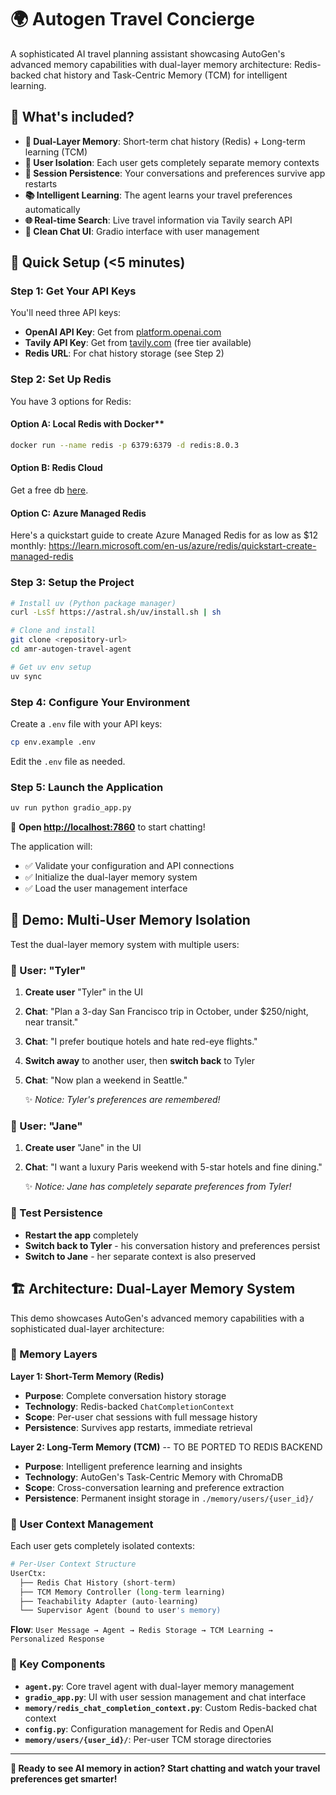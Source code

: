 # 🌍 Autogen Travel Concierge 

A sophisticated AI travel planning assistant showcasing AutoGen's advanced memory capabilities with dual-layer memory architecture: Redis-backed chat history and Task-Centric Memory (TCM) for intelligent learning.

## 🧠 What's included?

- **🎯 Dual-Layer Memory**: Short-term chat history (Redis) + Long-term learning (TCM)
- **👥 User Isolation**: Each user gets completely separate memory contexts
- **🔄 Session Persistence**: Your conversations and preferences survive app restarts
- **📚 Intelligent Learning**: The agent learns your travel preferences automatically
- **🌐 Real-time Search**: Live travel information via Tavily search API
- **💬 Clean Chat UI**: Gradio interface with user management

## 🚀 Quick Setup (<5 minutes)

### Step 1: Get Your API Keys
You'll need three API keys:
- **OpenAI API Key**: Get from [platform.openai.com](https://platform.openai.com/api-keys)
- **Tavily API Key**: Get from [tavily.com](https://tavily.com) (free tier available)  
- **Redis URL**: For chat history storage (see Step 2)

### Step 2: Set Up Redis
You have 3 options for Redis:

#### Option A: Local Redis with Docker**
```bash
docker run --name redis -p 6379:6379 -d redis:8.0.3
```

#### Option B: Redis Cloud
Get a free db [here](https://redis.io/cloud).

#### Option C: Azure Managed Redis
Here's a quickstart guide to create Azure Managed Redis for as low as $12 monthly: https://learn.microsoft.com/en-us/azure/redis/quickstart-create-managed-redis

### Step 3: Setup the Project
```bash
# Install uv (Python package manager)
curl -LsSf https://astral.sh/uv/install.sh | sh

# Clone and install
git clone <repository-url>
cd amr-autogen-travel-agent

# Get uv env setup
uv sync
```

### Step 4: Configure Your Environment
Create a `.env` file with your API keys:
```bash
cp env.example .env
```

Edit the `.env` file as needed.

### Step 5: Launch the Application
```bash
uv run python gradio_app.py
```

🎉 **Open [http://localhost:7860](http://localhost:7860)** to start chatting!

The application will:
- ✅ Validate your configuration and API connections
- ✅ Initialize the dual-layer memory system
- ✅ Load the user management interface

## 💬 Demo: Multi-User Memory Isolation

Test the dual-layer memory system with multiple users:

### 👤 User: "Tyler"
1. **Create user** "Tyler" in the UI
2. **Chat**: "Plan a 3-day San Francisco trip in October, under $250/night, near transit."
3. **Chat**: "I prefer boutique hotels and hate red-eye flights."
4. **Switch away** to another user, then **switch back** to Tyler
5. **Chat**: "Now plan a weekend in Seattle." 
   
   ✨ *Notice: Tyler's preferences are remembered!*

### 👤 User: "Jane"  
1. **Create user** "Jane" in the UI
2. **Chat**: "I want a luxury Paris weekend with 5-star hotels and fine dining."

   ✨ *Notice: Jane has completely separate preferences from Tyler!*

### 🔄 Test Persistence
- **Restart the app** completely
- **Switch back to Tyler** - his conversation history and preferences persist
- **Switch to Jane** - her separate context is also preserved

## 🏗️ Architecture: Dual-Layer Memory System

This demo showcases AutoGen's advanced memory capabilities with a sophisticated dual-layer architecture:

### 🧠 Memory Layers

**Layer 1: Short-Term Memory (Redis)**
- **Purpose**: Complete conversation history storage
- **Technology**: Redis-backed `ChatCompletionContext`
- **Scope**: Per-user chat sessions with full message history
- **Persistence**: Survives app restarts, immediate retrieval

**Layer 2: Long-Term Memory (TCM)**  -- TO BE PORTED TO REDIS BACKEND
- **Purpose**: Intelligent preference learning and insights
- **Technology**: AutoGen's Task-Centric Memory with ChromaDB
- **Scope**: Cross-conversation learning and preference extraction
- **Persistence**: Permanent insight storage in `./memory/users/{user_id}/`

### 👥 User Context Management

Each user gets completely isolated contexts:

```python
# Per-User Context Structure
UserCtx:
  ├── Redis Chat History (short-term)
  ├── TCM Memory Controller (long-term learning)  
  ├── Teachability Adapter (auto-learning)
  └── Supervisor Agent (bound to user's memory)
```

**Flow**: `User Message → Agent → Redis Storage → TCM Learning → Personalized Response`

### 🔧 Key Components

- **`agent.py`**: Core travel agent with dual-layer memory management
- **`gradio_app.py`**: UI with user session management and chat interface
- **`memory/redis_chat_completion_context.py`**: Custom Redis-backed chat context
- **`config.py`**: Configuration management for Redis and OpenAI
- **`memory/users/{user_id}/`**: Per-user TCM storage directories

---

**🚀 Ready to see AI memory in action? Start chatting and watch your travel preferences get smarter!**
